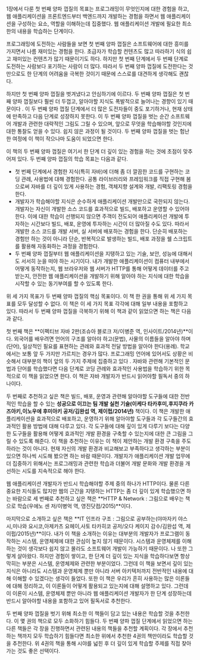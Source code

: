 1장에서 다룬 첫 번째 양파 껍질의 목표는 프로그래밍이 무엇인지에 대한 경험을 하고, 웹 애플리케이션을 프론트엔드부터 백엔드까지 개발하는 경험을 하면서 웹 애플리케이션을 구성하는 요소, 역할을 이해하는데 집중했다. 웹 애플리케이션 개발에 필요한 최소한의 내용을 학습하는 단계이다.

프로그래밍에 도전하는 사람들을 보면 첫 번째 양파 껍질은 소프트웨어에 대한 흥미를 가지면서 나름 재미있는 경험을 한다. 초급자가 학습할 컨텐츠도 많고 따라하기 식의 쉽고 재미있는 컨텐츠가 많기 때문이기도 하다. 하지만 첫 번째 단계에서 두 번째 단계로 도전하는 사람보다 포기하는 사람이 더 많다. 따라서 두 번째 양파 껍질에 도전한다는 것만으로도 한 단계의 어려움을 극복한 것이기 때문에 스스로를 대견하게 생각해도 괜찮다. 

하지만 첫 번째 양파 껍질을 벗겨냈다고 안심하기에 이르다. 두 번째 양파 껍질은 첫 번째 양파 껍질보다 훨씬 더 두껍고, 알아야할 지식도 폭발적으로 늘어나는 경향이 있기 때문이다 . 이 두 번째 양파 껍질 단계에서 더 많은 도전자들이 중도 포기하거나, 현재 상태에 만족하고 다음 단계로 성장하지 못한다. 이 두 번째 양파 껍질을 벗는 순간 소프트웨어 개발과 관련한 대략적인 그림도 그릴 수 있으며, 앞으로 무엇을 학습해야할 것인지에 대한 통찰도 얻을 수 있다. 쉽지 않은 과정이 될 것이다. 두 번째 양파 껍질을 벗는 험난한 여정에 이 책이 작으나마 도움이 되었으면 한다.

이 책의 두 번째 양파 껍질은 여기서 한 단계 더 깊이 있는 경험을 하는 것에 초점이 맞추어져 있다. 두 번째 양파 껍질의 학습 목표는 다음과 같다.

* 첫 번째 단계에서 경험한 지식(특히 자바)에 더해 좀 더 깔끔한 코드를 구현하는 코딩 관례, 사용법에 대해 경험한다. 공통 라이브러리와 프레임워크를 직접 구현해 봄으로써 자바를 더 깊이 있게 사용하는 경험, 객체지향 설계와 개발, 리팩토링 경험을 한다.
* 개발자가 학습해야할 지식은 순수하게 애플리케이션 개발만으로 국한되지 않는다. 개발자는 자신이 개발한 소스 코드를 효과적으로 빌드, 배포하고 운영할 수 있어야 한다. 이에 대한 학습이 선행되지 않으면 주객이 전도되어 애플리케이션 개발에 투자하는 시간보다 빌드, 배포, 운영에 투자하는 시간이 더 많아질 수도 있다. 따라서 개발한 소스 코드를 개발 서버, 실 서버에 배포하는 경험을 한다. 단순히 배포하는 경험만 하는 것이 아니라 단순, 반복적으로 발생하는 빌드, 배포 과정을 쉘 스크립트를 활용해 자동화하는 과정을 경험한다.
* 두 번째 양파 껍질부터 웹 애플리케이션을 지탱하고 있는 기술, 보안, 성능에 대해서도 서서히 눈을 떠야 하는 시기이다. 내가 개발한 애플리케이션이 컴퓨터 내부에서 어떻게 동작하는지, 웹 브라우저와 웹 서버가 HTTP를 통해 어떻게 데이터를 주고 받는지, 안전한 웹 애플리케이션을 개발하기 위해 알아야 하는 지식에 대한 학습을 시작할 수 있는 동기부여를 할 수 있도록 한다.

위 세 가지 목표가 두 번째 양파 껍질의 핵심 목표이다. 이 책 한 권을 통해 위 세 가지 목표를 모두 달성할 수 없다. 이 책은 이 세 가지 목표 각각에 대해 일부 내용을 포함하고 있다. 따라서 두 번째 양파 껍질을 극복하기 위해 이 책과 같이 읽었으면 하는 책은 다음과 같다.

첫 번째 책은 **이펙티브 자바 2판(조슈아 블로크 저/이병준 역, 인사이트/2014년)**이다. 외국어를 배우려면 언어의 구조를 알아야 하고(문법), 사물의 이름들을 알아야 하며(단어), 일상적인 필요를 표현하는 관례와 효과적 전달 방법을 알아야 한다(용례). 학교에서는 보통 앞 두 가지만 가르치는 경우가 많다. 프로그래밍 언어에 있어서도 상황은 비슷해서 대부분의 책이 앞의 두 가지 주제에 집중하고 있다 . 자바와 관련해 기본적인 문법과 단어를 학습했다면 다음 단계로 코딩 관례와 효과적인 사용법을 학습하기 위한 목적으로 이 책을 읽었으면 한다. 이 책은 자바 개발자가 반드시 읽어야할 필독서 중의 하나이다.

두 번째로 추천하고 싶은 책은 빌드, 배포, 운영과 관련해 알아야할 도구들에 대한 전반적인 학습을 할 수 있는 **성공으로 이끄는 팀 개발 실천 기술(이케다 타카후미,후지쿠라 카즈아키,이노우에 후미아키 공저/김완섭 역, 제이펍/2014년)** 책이다. 이 책은 개발한 애플리케이션을 효과적으로 배포하고, 운영하기 위해 알아야할 도구들과 각 도구들간의 효과적인 활용 방법에 대해 다루고 있다. 각 도구들에 대해 깊이 있게 다루기 보다는 다양한 도구들을 활용해 어떻게 효과적인 개발 환경을 구축할 수 있는지에 대한 큰 그림을 그릴 수 있도록 해준다. 이 책을 추천하는 이유는 이 책이 제안하는 개발 환경 구축을 주도하라는 것이 아니다. 현재 자신의 개발 환경과 비교해보고 부족하다고 생각하는 부분이 있으면 하나씩 시도해 봤으면 하는 바람 때문이다. 개발자가 애플리케이션 개발 업무에 더 집중하기 위해서는 프로그래밍과 관련한 학습과 더불어 개발 문화와 개발 환경을 개선하는 시도를 지속적으로 해야 한다.

웹 애플리케이션 개발자가 반드시 학습해야할 주제 중의 하나가 HTTP이다. 물론 다른 중요한 지식들도 많지만 웹의 근간을 지탱하는 HTTP는 좀 더 깊이 있게 학습했으면 하는 바람으로 세 번째로 추천하고 싶은 책은 **HTTP & Network : 그림으로 배우는 책으로 학습(우에노 센 저/이병억 역, 영진닷컴/2015)**이다.

마지막으로 소개하고 싶은 책은 **IT 인프라 구조 : 그림으로 공부하는(야마자키 야스시,미나와 요시코,아제카츠 요헤이,사토 타카히코 공저/오다 케이지 감수/김완섭 역, 제이펍/2015년)**이다. 내가 이 책을 소개하는 이유는 대부분의 개발자가 프로그램이 동작하는 시스템, 운영체제에 대한 관심이 높지 않기 때문이다. 시스템과 운영체제를 이해하는 것이 생각보다 쉽지 않고 몰라도 소프트웨어 개발이 가능하기 때문이다. 나 또한 그렇게 살아왔다. 하지만 경험이 쌓이고, 한 단계 더 깊이 있는 지식을 학습하다보면 항상 막히는 부분은 시스템, 운영체제와 관련한 부분이었다. 그런데 이 책을 보면서 깊이 있는 지식은 아니라도 시스템과 운영체제 뿐만 아니라 서버 아키텍처까지 전반적인 내용에 대해 이해할 수 있겠다는 생각이 들었다. 또한 이 책은 우리가 흔히 사용하는 많은 이론들에 대해 정리하고, 이 이론들이 어떻게 활용되고 있는지에 대해 설명하고 있다. 그런데 이 이론이 시스템, 운영체제 뿐만 아니라 웹 애플리케이션 개발자가 한 단계 성장하는데 반드시 알아야할 내용을 포함하고 있어 필독서로 추천한다.

두 번째 양파 껍질을 벗기 위해 최소한 이 책들이 담고 있는 내용은 학습할 것을 추천한다. 이 몇 권의 책으로 모두 소화하기 힘들다. 두 번째 양파 껍질 단계에서 읽었으면 하는 다른 책들은 각 장을 진행하면서 관련된 내용의 책들을 추천할 계획이다. 각 장에서 추천하는 책까지 모두 학습하기 힘들다면 최소한 위에서 추천한 4권의 책만이라도 학습할 것을 추천한다. 위 4권의 책을 통해 시야를 넓힌 후 더 깊이 있게 학습할 주제를 직접 찾아가는 것도 좋은 선택이다.
